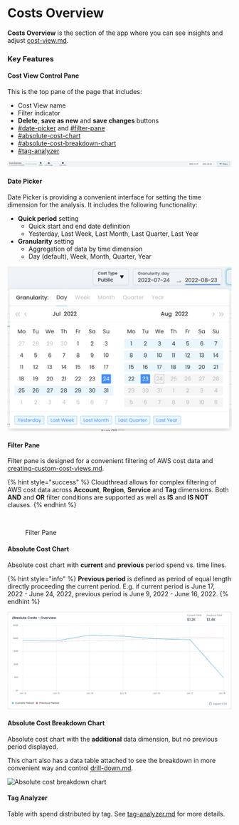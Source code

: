 # Costs Overview

**Costs Overview** is the section of the app where you can see insights and adjust [cost-view.md](cost-view.md "mention").

### Key Features

#### Cost View Control Pane

This is the top pane of the page that includes:

* Cost View name
* Filter indicator
* **Delete**, **save as new** and **save changes** buttons
* [#date-picker](costs-overview.md#date-picker "mention") and [#filter-pane](costs-overview.md#filter-pane "mention")
* [#absolute-cost-chart](costs-overview.md#absolute-cost-chart "mention")
* [#absolute-cost-breakdown-chart](costs-overview.md#absolute-cost-breakdown-chart "mention")
* [#tag-analyzer](costs-overview.md#tag-analyzer "mention")

![Cost View Control Pane](<../../.gitbook/assets/image (1).png>)

#### Date Picker

Date Picker is providing a convenient interface for setting the time dimension for the analysis. It includes the following functionality:

* **Quick period** setting
  * Quick start and end date definition
  * Yesterday, Last Week, Last Month, Last Quarter, Last Year
* **Granularity** setting
  * Aggregation of data by time dimension
  * Day (default), Week, Month, Quarter, Year

![Date Picker](<../../.gitbook/assets/image (4).png>)

#### Filter Pane

Filter pane is designed for a convenient filtering of AWS cost data and [creating-custom-cost-views.md](../../guides/creating-custom-cost-views.md "mention").

{% hint style="success" %}
Cloudthread allows for complex filtering of AWS cost data across **Account**, **Region**, **Service** and **Tag** dimensions. Both **AND** and **OR** filter conditions are supported as well as **IS** and **IS NOT** clauses.
{% endhint %}

<figure><img src="../../.gitbook/assets/Screen Cast 2022-08-24 at 8.53.48 PM (1).gif" alt=""><figcaption><p>Filter Pane</p></figcaption></figure>

#### Absolute Cost Chart

Absolute cost chart with **current** and **previous** period spend vs. time lines.

{% hint style="info" %}
**Previous period** is defined as period of equal length directly proceeding the current period. E.g. if current period is June 17, 2022 - June 24, 2022, previous period is June 9, 2022 - June 16, 2022.
{% endhint %}

![Absolute Cost Chart](<../../.gitbook/assets/image (9).png>)

#### Absolute Cost Breakdown Chart

Absolute cost chart with the **additional** data dimension, but no previous period displayed.

This chart also has a data table attached to see the breakdown in more convenient way and control [drill-down.md](../drill-down.md "mention").

![Absolute cost breakdown chart](<../../.gitbook/assets/Screen Cast 2022-05-03 at 8.03.32 PM.gif>)

#### Tag Analyzer

Table with spend distributed by tag. See [tag-analyzer.md](tag-analyzer.md "mention") for more details.
